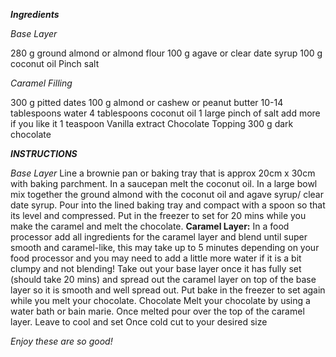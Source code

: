 **_Ingredients_**

_Base Layer_ 

280 g ground almond or almond flour 
100 g agave or clear date syrup 
100 g coconut oil 
Pinch salt 

_Caramel Filling_

300 g pitted dates 
100 g almond or cashew or peanut butter 
10-14 tablespoons water 
4 tablespoons coconut oil 1
 large pinch of salt add more if you like it 
 1 teaspoon Vanilla extract Chocolate Topping 
 300 g dark chocolate

**_INSTRUCTIONS_**

_Base Layer_
Line a brownie pan or baking tray that is approx 20cm x 30cm with baking parchment. In a saucepan melt the coconut oil. In a large bowl mix together the ground almond with the coconut oil and agave syrup/ clear date syrup. Pour into the lined baking tray and compact with a spoon so that its level and compressed. Put in the freezer to set for 20 mins while you make the caramel and melt the chocolate.
**Caramel Layer:**
In a food processor add all ingredients for the caramel layer and blend until super smooth and caramel-like, this may take up to 5 minutes depending on your food processor and you may need to add a little more water if it is a bit clumpy and not blending!
Take out your base layer once it has fully set (should take 20 mins) and spread out the caramel layer on top of the base layer so it is smooth and well spread out. Put bake in the freezer to set again while you melt your chocolate.
Chocolate
Melt your chocolate by using a water bath or bain marie. Once melted pour over the top of the caramel layer.
Leave to cool and set
Once cold cut to your desired size

_Enjoy these are so good!_
